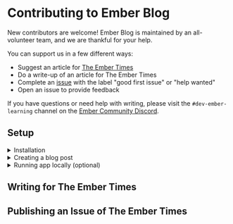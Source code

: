 # Contributing to Ember Blog

New contributors are welcome! Ember Blog is maintained by an all-volunteer team, and we are thankful for your help.

You can support us in a few different ways:

- Suggest an article for [The Ember Times](https://blog.emberjs.com/tags/newsletter.html)
- Do a write-up of an article for The Ember Times
- Complete an [issue](https://github.com/ember-learn/ember-blog/issues) with the label "good first issue" or "help wanted"
- Open an issue to provide feedback

If you have questions or need help with writing, please visit the `#dev-ember-learning` channel on the [Ember Community Discord](https://discordapp.com/invite/zT3asNS).


## Setup

<details>
<summary>Installation</summary>

1. Fork and clone this repo.

  ```bash
  git clone git@github.com:<your GitHub handle>/ember-blog.git
  ```

1. Change directory.

  ```bash
  cd ember-blog
  ```

</details>


<details>
<summary>Creating a blog post</summary>

1. We use [Markdown](https://www.markdownguide.org/cheat-sheet/) when writing a blog post.

1. The file must be saved in the `source` directory. The file name must begin with `YYYY-MM-DD`.

  ```bash
  # Create an Ember Times blog post for August 29, 2020
  touch source/2020-08-29-the-ember-times-issue-162.md
  ```

1. We use [alex](https://alexjs.com/) and [markdownlint](https://github.com/DavidAnson/markdownlint) for linting. If your branch's CI (continuous integration) didn't pass these linters, please read [Linters](documentations/linters.md) for more information. 

</details>


<details>
<summary>Running app locally (optional)</summary>

1. You can preview how the blog post looks by running the app locally.

1. For more information, please check these documentations:

  - [Running Locally with Docker](documentations/running-locally-with-docker.md)
  - [Running Locally with Ruby and Middleman](documentations/running-locally-with-ruby-and-middleman.md)

</details>


## Writing for The Ember Times


## Publishing an Issue of The Ember Times